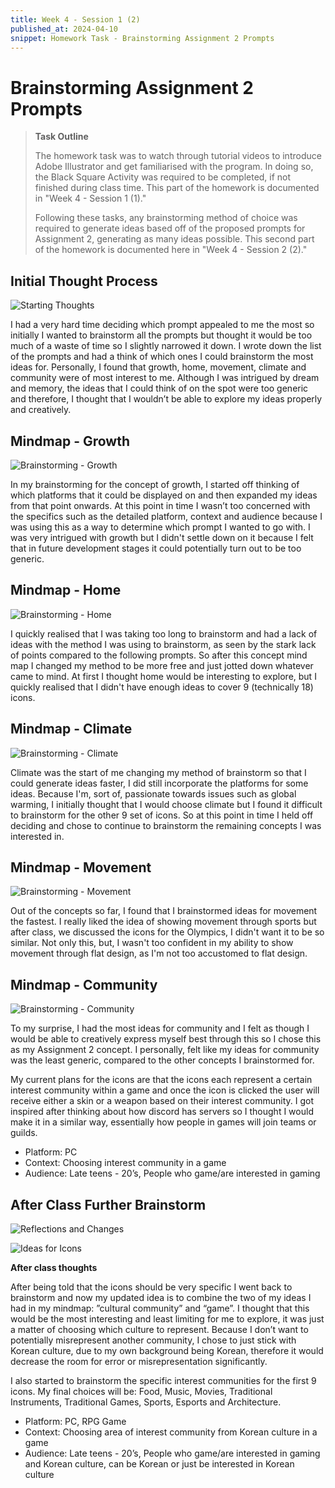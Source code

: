 ```yaml
---
title: Week 4 - Session 1 (2)
published_at: 2024-04-10
snippet: Homework Task - Brainstorming Assignment 2 Prompts
---
```

# Brainstorming Assignment 2 Prompts
> **Task Outline**
>
> The homework task was to watch through tutorial videos to introduce Adobe Illustrator and get familiarised with the program. In doing so, the Black Square Activity was required to be completed, if not finished during class time. This part of the homework is documented in "Week 4 - Session 1 (1)."
> 
> Following these tasks, any brainstorming method of choice was required to generate ideas based off of the proposed prompts for Assignment 2, generating as many ideas possible. This second part of the homework is documented here in "Week 4 - Session 2 (2)."

## Initial Thought Process
![Starting Thoughts](/W04/3_1mindmap.jpg)

I had a very hard time deciding which prompt appealed to me the most so initially I wanted to brainstorm all the prompts but thought it would be too much of a waste of time so I slightly narrowed it down. I wrote down the list of the prompts and had a think of which ones I could brainstorm the most ideas for. Personally, I found that growth, home, movement, climate and community were of most interest to me. Although I was intrigued by dream and memory, the ideas that I could think of on the spot were too generic and therefore, I thought that I wouldn’t be able to explore my ideas properly and creatively.

## Mindmap - Growth
![Brainstorming - Growth](/W04/3_2growth.jpg)

In my brainstorming for the concept of growth, I started off thinking of which platforms that it could be displayed on and then expanded my ideas from that point onwards. At this point in time I wasn’t too concerned with the specifics such as the detailed platform, context and audience because I was using this as a way to determine which prompt I wanted to go with. I was very intrigued with growth but I didn't settle down on it because I felt that in future development stages it could potentially turn out to be too generic.

## Mindmap - Home
![Brainstorming - Home](/W04/3_3home.jpg)

I quickly realised that I was taking too long to brainstorm and had a lack of ideas with the method I was using to brainstorm, as seen by the stark lack of points compared to the following prompts. So after this concept mind map I changed my method to be more free and just jotted down whatever came to mind. At first I thought home would be interesting to explore, but I quickly realised that I didn't have enough ideas to cover 9 (technically 18) icons. 

## Mindmap - Climate
![Brainstorming - Climate](/W04/3_4climate.jpg)

Climate was the start of me changing my method of brainstorm so that I could generate ideas faster, I did still incorporate the platforms for some ideas. Because I'm, sort of, passionate towards issues such as global warming, I initially thought that I would choose climate but I found it difficult to brainstorm for the other 9 set of icons. So at this point in time I held off deciding and chose to continue to brainstorm the remaining concepts I was interested in.

## Mindmap - Movement
![Brainstorming - Movement](/W04/3_5movement.jpg)

Out of the concepts so far, I found that I brainstormed ideas for movement the fastest. I really liked the idea of showing movement through sports but after class, we discussed the icons for the Olympics, I didn't want it to be so similar. Not only this, but, I wasn't too confident in my ability to show movement through flat design, as I'm not too accustomed to flat design.

## Mindmap - Community
![Brainstorming - Community](/W04/3_6community.jpg)

To my surprise, I had the most ideas for community and I felt as though I would be able to creatively express myself best through this so I chose this as my Assignment 2 concept. I personally, felt like my ideas for community was the least generic, compared to the other concepts I brainstormed for.

My current plans for the icons are that the icons each represent a certain interest community within a game and once the icon is clicked the user will receive either a skin or a weapon based on their interest community. I got inspired after thinking about how discord has servers so I thought I would make it in a similar way, essentially how people in games will join teams or guilds.

- Platform: PC
- Context: Choosing interest community in a game
- Audience: Late teens - 20’s, People who game/are interested in gaming

## After Class Further Brainstorm
![Reflections and Changes](/W04/3_7afterclass.jpg)

![Ideas for Icons](/W04/3_8list.jpg)

**After class thoughts**

After being told that the icons should be very specific I went back to brainstorm and now my updated idea is to combine the two of my ideas I had in my mindmap: ”cultural community” and “game”. I thought that this would be the most interesting and least limiting for me to explore, it was just a matter of choosing which culture to represent. Because I don’t want to potentially misrepresent another community, I chose to just stick with Korean culture, due to my own background being Korean, therefore it would decrease the room for error or misrepresentation significantly.

I also started to brainstorm the specific interest communities for the first 9 icons. My final choices will be: Food, Music, Movies, Traditional Instruments, Traditional Games, Sports, Esports and Architecture.

- Platform: PC, RPG Game
- Context: Choosing area of interest community from Korean culture in a game
- Audience: Late teens - 20’s, People who game/are interested in gaming and Korean culture, can be Korean or just be interested in Korean culture